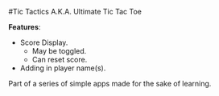 #Tic Tactics A.K.A. Ultimate Tic Tac Toe

**Features**:
* Score Display.
  * May be toggled.
  * Can reset score.
* Adding in player name(s).

Part of a series of simple apps made for the sake of learning.